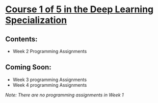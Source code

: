 # [Course 1 of 5 in the Deep Learning Specialization](https://www.coursera.org/learn/neural-networks-deep-learning)  
   
## Contents:
  * Week 2 Programming Assignments
  

## Coming Soon:
  * Week 3 programming Assignments
  * Week 4 programming Assignments
  
_Note: There are no programming assignments in Week 1_
